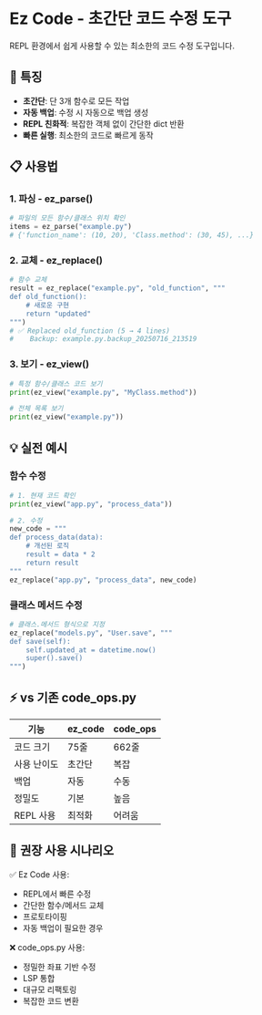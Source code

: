 # Ez Code - 초간단 코드 수정 도구

REPL 환경에서 쉽게 사용할 수 있는 최소한의 코드 수정 도구입니다.

## 🚀 특징

- **초간단**: 단 3개 함수로 모든 작업
- **자동 백업**: 수정 시 자동으로 백업 생성
- **REPL 친화적**: 복잡한 객체 없이 간단한 dict 반환
- **빠른 실행**: 최소한의 코드로 빠르게 동작

## 📋 사용법

### 1. 파싱 - ez_parse()
```python
# 파일의 모든 함수/클래스 위치 확인
items = ez_parse("example.py")
# {'function_name': (10, 20), 'Class.method': (30, 45), ...}
```

### 2. 교체 - ez_replace()
```python
# 함수 교체
result = ez_replace("example.py", "old_function", """
def old_function():
    # 새로운 구현
    return "updated"
""")
# ✅ Replaced old_function (5 → 4 lines)
#    Backup: example.py.backup_20250716_213519
```

### 3. 보기 - ez_view()
```python
# 특정 함수/클래스 코드 보기
print(ez_view("example.py", "MyClass.method"))

# 전체 목록 보기
print(ez_view("example.py"))
```

## 💡 실전 예시

### 함수 수정
```python
# 1. 현재 코드 확인
print(ez_view("app.py", "process_data"))

# 2. 수정
new_code = """
def process_data(data):
    # 개선된 로직
    result = data * 2
    return result
"""
ez_replace("app.py", "process_data", new_code)
```

### 클래스 메서드 수정
```python
# 클래스.메서드 형식으로 지정
ez_replace("models.py", "User.save", """
def save(self):
    self.updated_at = datetime.now()
    super().save()
""")
```

## ⚡ vs 기존 code_ops.py

| 기능 | ez_code | code_ops |
|------|---------|----------|
| 코드 크기 | 75줄 | 662줄 |
| 사용 난이도 | 초간단 | 복잡 |
| 백업 | 자동 | 수동 |
| 정밀도 | 기본 | 높음 |
| REPL 사용 | 최적화 | 어려움 |

## 🎯 권장 사용 시나리오

✅ Ez Code 사용:
- REPL에서 빠른 수정
- 간단한 함수/메서드 교체
- 프로토타이핑
- 자동 백업이 필요한 경우

❌ code_ops.py 사용:
- 정밀한 좌표 기반 수정
- LSP 통합
- 대규모 리팩토링
- 복잡한 코드 변환

